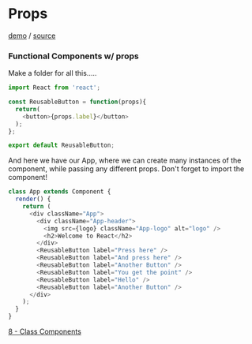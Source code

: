 # Props

[demo](class-components) / [source](https://github.com/jpauloconnor/react-library/blob/master/src/components/Demo_01.js)

### Functional Components w/ props
Make a folder for all this.....


```js
import React from 'react';

const ReusableButton = function(props){
  return(
    <button>{props.label}</button>
  );
};

export default ReusableButton;
```


And here we have our App, where we can create many instances of the component, while passing any different props. Don't forget to import the component!

```js
class App extends Component {
  render() {
    return (
      <div className="App">
        <div className="App-header">
          <img src={logo} className="App-logo" alt="logo" />
          <h2>Welcome to React</h2>
        </div>
        <ReusableButton label="Press here" />
        <ReusableButton label="And press here" />
        <ReusableButton label="Another Button" />
        <ReusableButton label="You get the point" />
        <ReusableButton label="Hello" />
        <ReusableButton label="Another Button" />
      </div>
    );
  }
}
```

[8 - Class Components](8-Class-Components.md)

